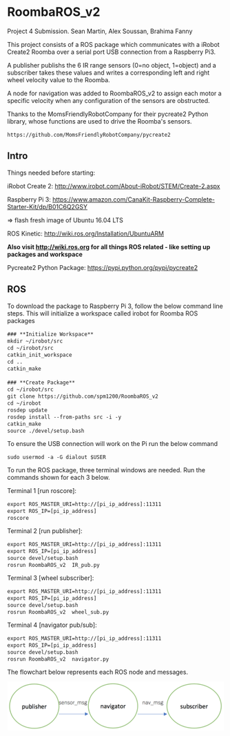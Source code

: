 # RoombaROS_v2
Project 4 Submission. Sean Martin, Alex Soussan, Brahima Fanny

This project consists of a ROS package which communicates with
a iRobot Create2 Roomba over a serial port USB connection from a Raspberry Pi3.

A publisher publishs the 6 IR range sensors (0=no object, 1=object)
and a subscriber takes these values and writes a corresponding left
and right wheel velocity value to the Roomba.

A node for navigation was added to RoombaROS_v2 to assign each motor a specific velocity when any configuration of the sensors are obstructed.

Thanks to the MomsFriendlyRobotCompany for their pycreate2 Python 
library, whose functions are used to drive the Roomba's sensors.
```
https://github.com/MomsFriendlyRobotCompany/pycreate2
```

## Intro
Things needed before starting:

iRobot Create 2:
http://www.irobot.com/About-iRobot/STEM/Create-2.aspx

Raspberry Pi 3:
https://www.amazon.com/CanaKit-Raspberry-Complete-Starter-Kit/dp/B01C6Q2GSY

=> flash fresh image of Ubuntu 16.04 LTS

ROS Kinetic:
http://wiki.ros.org/Installation/UbuntuARM

**Also visit http://wiki.ros.org for all things ROS related - like setting up packages and workspace**

Pycreate2 Python Package: 
https://pypi.python.org/pypi/pycreate2

## ROS
To download the package to Raspberry Pi 3, follow the below command line
steps. This will initialize a workspace called irobot
for Roomba ROS packages
```
### **Initialize Workspace**
mkdir ~/irobot/src
cd ~/irobot/src
catkin_init_workspace
cd ..
catkin_make

### **Create Package**
cd ~/irobot/src
git clone https://github.com/spm1200/RoombaROS_v2
cd ~/irobot
rosdep update
rosdep install --from-paths src -i -y
catkin_make
source ./devel/setup.bash
```

To ensure the USB connection will work on the Pi
run the below command
```
sudo usermod -a -G dialout $USER
```

To run the ROS package, three terminal windows are needed.
Run the commands shown for each 3 below.

Terminal 1 [run roscore]:
```
export ROS_MASTER_URI=http://[pi_ip_address]:11311
export ROS_IP=[pi_ip_address]
roscore
```

Terminal 2 [run publisher]:
```
export ROS_MASTER_URI=http://[pi_ip_address]:11311
export ROS_IP=[pi_ip_address]
source devel/setup.bash
rosrun RoombaROS_v2  IR_pub.py
```
Terminal 3 [wheel subscriber]:
```
export ROS_MASTER_URI=http://[pi_ip_address]:11311
export ROS_IP=[pi_ip_address]
source devel/setup.bash
rosrun RoombaROS_v2  wheel_sub.py
```
Terminal 4 [navigator pub/sub]:
```
export ROS_MASTER_URI=http://[pi_ip_address]:11311
export ROS_IP=[pi_ip_address]
source devel/setup.bash
rosrun RoombaROS_v2  navigator.py
```


The flowchart below represents each ROS node and messages.

![ros nav](https://github.com/asoussan/markdown_images/blob/master/ros%20diagram.png)
